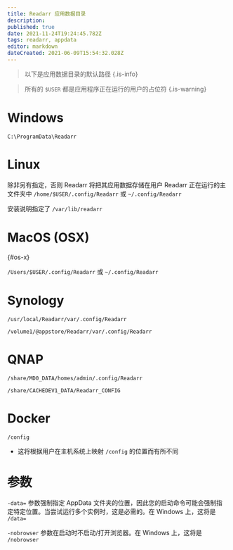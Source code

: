 ```yaml
---
title: Readarr 应用数据目录
description: 
published: true
date: 2021-11-24T19:24:45.782Z
tags: readarr, appdata
editor: markdown
dateCreated: 2021-06-09T15:54:32.028Z
---
```


> 以下是应用数据目录的默认路径 {.is-info}

> 所有的 `$USER` 都是应用程序正在运行的用户的占位符 {.is-warning}

# Windows

`C:\ProgramData\Readarr`

# Linux

除非另有指定，否则 Readarr 将把其应用数据存储在用户 Readarr 正在运行的主文件夹中 `/home/$USER/.config/Readarr` 或 `~/.config/Readarr`

安装说明指定了 `/var/lib/readarr`

# MacOS (OSX)

{#os-x}

`/Users/$USER/.config/Readarr` 或 `~/.config/Readarr`

# Synology

`/usr/local/Readarr/var/.config/Readarr`

`/volume1/@appstore/Readarr/var/.config/Readarr`

# QNAP

`/share/MD0_DATA/homes/admin/.config/Readarr`

`/share/CACHEDEV1_DATA/Readarr_CONFIG`

# Docker

`/config`

- 这将根据用户在主机系统上映射 `/config` 的位置而有所不同

# 参数

`-data=` 参数强制指定 AppData 文件夹的位置，因此您的启动命令可能会强制指定特定位置。当尝试运行多个实例时，这是必需的。在 Windows 上，这将是 `/data=`

`-nobrowser` 参数在启动时不启动/打开浏览器。在 Windows 上，这将是 `/nobrowser`